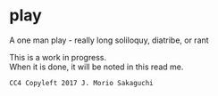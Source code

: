 # play
A one man play - really long soliloquy, diatribe, or rant

This is a work in progress.  
When it is done, it will be noted in this read me.


`CC4 Copyleft 2017 J. Morio Sakaguchi`
